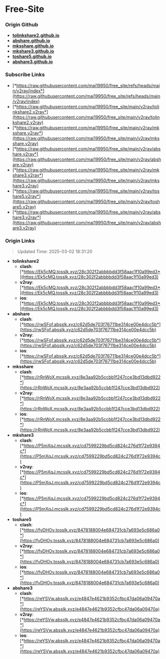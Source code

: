 # Free-Site

### Origin Github

- [**tolinkshare2.github.io**](https://github.com/tolinkshare2/tolinkshare2.github.io)
- [**abshare.github.io**](https://github.com/abshare/abshare.github.io)
- [**mksshare.github.io**](https://github.com/mksshare/mksshare.github.io)
- [**mkshare3.github.io**](https://github.com/mkshare3/mkshare3.github.io)
- [**toshare5.github.io**](https://github.com/toshare5/toshare5.github.io)
- [**abshare3.github.io**](https://github.com/abshare3/abshare3.github.io)

### Subscribe Links

- [*https://raw.githubusercontent.com/mai19950/free_site/refs/heads/main/v2ray/index*](https://raw.githubusercontent.com/mai19950/free_site/refs/heads/main/v2ray/index)
- [*https://raw.githubusercontent.com/mai19950/free_site/main/v2ray/tolinkshare2.v2ray*](https://raw.githubusercontent.com/mai19950/free_site/main/v2ray/tolinkshare2.v2ray)
- [*https://raw.githubusercontent.com/mai19950/free_site/main/v2ray/mksshare.v2ray*](https://raw.githubusercontent.com/mai19950/free_site/main/v2ray/mksshare.v2ray)
- [*https://raw.githubusercontent.com/mai19950/free_site/main/v2ray/abshare.v2ray*](https://raw.githubusercontent.com/mai19950/free_site/main/v2ray/abshare.v2ray)
- [*https://raw.githubusercontent.com/mai19950/free_site/main/v2ray/mkshare3.v2ray*](https://raw.githubusercontent.com/mai19950/free_site/main/v2ray/mkshare3.v2ray)
- [*https://raw.githubusercontent.com/mai19950/free_site/main/v2ray/toshare5.v2ray*](https://raw.githubusercontent.com/mai19950/free_site/main/v2ray/toshare5.v2ray)
- [*https://raw.githubusercontent.com/mai19950/free_site/main/v2ray/abshare3.v2ray*](https://raw.githubusercontent.com/mai19950/free_site/main/v2ray/abshare3.v2ray)

### Origin Links

> Updated Time: 2025-03-02 18:31:20

- **tolinkshare2**
  - **clash**: [*https://Ek5cMQ.tosslk.xyz/28c302f2abbbbdd3f58aac1f10a99ed3*](https://Ek5cMQ.tosslk.xyz/28c302f2abbbbdd3f58aac1f10a99ed3)
  - **v2ray**: [*https://Ek5cMQ.tosslk.xyz/28c302f2abbbbdd3f58aac1f10a99ed3*](https://Ek5cMQ.tosslk.xyz/28c302f2abbbbdd3f58aac1f10a99ed3)
  - **ios**: [*https://Ek5cMQ.tosslk.xyz/28c302f2abbbbdd3f58aac1f10a99ed3*](https://Ek5cMQ.tosslk.xyz/28c302f2abbbbdd3f58aac1f10a99ed3)
- **abshare**
  - **clash**: [*https://rwSFof.absslk.xyz/c62d5de703f76711be314ce00e4dcc5b*](https://rwSFof.absslk.xyz/c62d5de703f76711be314ce00e4dcc5b)
  - **v2ray**: [*https://rwSFof.absslk.xyz/c62d5de703f76711be314ce00e4dcc5b*](https://rwSFof.absslk.xyz/c62d5de703f76711be314ce00e4dcc5b)
  - **ios**: [*https://rwSFof.absslk.xyz/c62d5de703f76711be314ce00e4dcc5b*](https://rwSFof.absslk.xyz/c62d5de703f76711be314ce00e4dcc5b)
- **mksshare**
  - **clash**: [*https://rRnWoX.mcsslk.xyz/8e3aa92b5ccbb1f247cce3bd13dbd922*](https://rRnWoX.mcsslk.xyz/8e3aa92b5ccbb1f247cce3bd13dbd922)
  - **v2ray**: [*https://rRnWoX.mcsslk.xyz/8e3aa92b5ccbb1f247cce3bd13dbd922*](https://rRnWoX.mcsslk.xyz/8e3aa92b5ccbb1f247cce3bd13dbd922)
  - **ios**: [*https://rRnWoX.mcsslk.xyz/8e3aa92b5ccbb1f247cce3bd13dbd922*](https://rRnWoX.mcsslk.xyz/8e3aa92b5ccbb1f247cce3bd13dbd922)
- **mkshare3**
  - **clash**: [*https://P5mXqJ.mcsslk.xyz/cd7599229bd5cd824c276d1f72e9394c*](https://P5mXqJ.mcsslk.xyz/cd7599229bd5cd824c276d1f72e9394c)
  - **v2ray**: [*https://P5mXqJ.mcsslk.xyz/cd7599229bd5cd824c276d1f72e9394c*](https://P5mXqJ.mcsslk.xyz/cd7599229bd5cd824c276d1f72e9394c)
  - **ios**: [*https://P5mXqJ.mcsslk.xyz/cd7599229bd5cd824c276d1f72e9394c*](https://P5mXqJ.mcsslk.xyz/cd7599229bd5cd824c276d1f72e9394c)
- **toshare5**
  - **clash**: [*https://fvDHOv.tosslk.xyz/8478188004e684731cb7a693e5c686a0*](https://fvDHOv.tosslk.xyz/8478188004e684731cb7a693e5c686a0)
  - **v2ray**: [*https://fvDHOv.tosslk.xyz/8478188004e684731cb7a693e5c686a0*](https://fvDHOv.tosslk.xyz/8478188004e684731cb7a693e5c686a0)
  - **ios**: [*https://fvDHOv.tosslk.xyz/8478188004e684731cb7a693e5c686a0*](https://fvDHOv.tosslk.xyz/8478188004e684731cb7a693e5c686a0)
- **abshare3**
  - **clash**: [*https://reYSVw.absslk.xyz/e4847e4621b9352cfbc47da06a09470a*](https://reYSVw.absslk.xyz/e4847e4621b9352cfbc47da06a09470a)
  - **v2ray**: [*https://reYSVw.absslk.xyz/e4847e4621b9352cfbc47da06a09470a*](https://reYSVw.absslk.xyz/e4847e4621b9352cfbc47da06a09470a)
  - **ios**: [*https://reYSVw.absslk.xyz/e4847e4621b9352cfbc47da06a09470a*](https://reYSVw.absslk.xyz/e4847e4621b9352cfbc47da06a09470a)
